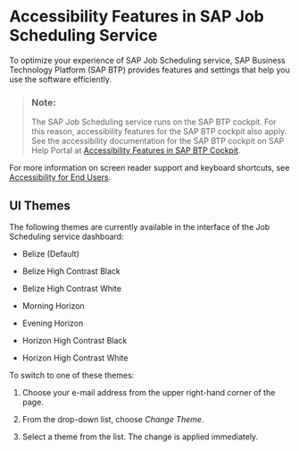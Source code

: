 <!-- loio12aa90f03da2489d8641384693c934ac -->

# Accessibility Features in SAP Job Scheduling Service

To optimize your experience of SAP Job Scheduling service, SAP Business Technology Platform \(SAP BTP\) provides features and settings that help you use the software efficiently.



> ### Note:  
> The SAP Job Scheduling service runs on the SAP BTP cockpit. For this reason, accessibility features for the SAP BTP cockpit also apply. See the accessibility documentation for the SAP BTP cockpit on SAP Help Portal at [Accessibility Features in SAP BTP Cockpit](https://help.sap.com/docs/BTP/65de2977205c403bbc107264b8eccf4b/8153bc43bc7d44009549b375ed5c9632.html).

For more information on screen reader support and keyboard shortcuts, see [Accessibility for End Users](https://help.sap.com/docs/SAPUI5/bc5a64aac808463baa95b4230f221716/f562835d0b4e44129aa24a17551a0baa.html).



<a name="loio12aa90f03da2489d8641384693c934ac__section_pfk_g3w_jfc"/>

## UI Themes

The following themes are currently available in the interface of the Job Scheduling service dashboard:

-   Belize \(Default\)

-   Belize High Contrast Black

-   Belize High Contrast White

-   Morning Horizon

-   Evening Horizon

-   Horizon High Contrast Black

-   Horizon High Contrast White


To switch to one of these themes:

1.  Choose your e-mail address from the upper right-hand corner of the page.

2.  From the drop-down list, choose *Change Theme*.

3.  Select a theme from the list. The change is applied immediately.


